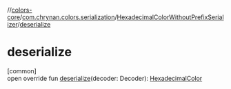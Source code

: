 //[colors-core](../../../index.md)/[com.chrynan.colors.serialization](../index.md)/[HexadecimalColorWithoutPrefixSerializer](index.md)/[deserialize](deserialize.md)

# deserialize

[common]\
open override fun [deserialize](deserialize.md)(decoder: Decoder): [HexadecimalColor](../../com.chrynan.colors/-hexadecimal-color/index.md)
